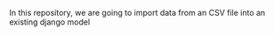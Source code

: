 <p> In this repository, we are going to import data from an CSV file into an existing django model</p>
